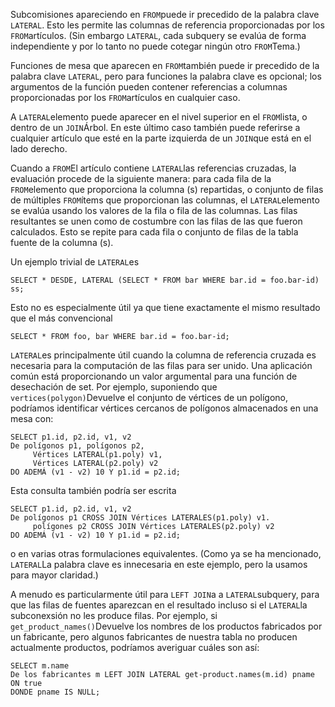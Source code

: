 Subcomisiones apareciendo en  `FROM`puede ir precedido de la palabra clave `LATERAL`. Esto les permite las columnas de referencia proporcionadas por los  `FROM`artículos. (Sin embargo `LATERAL`, cada subquery se evalúa de forma independiente y por lo tanto no puede cotegar ningún otro  `FROM`Tema.)

Funciones de mesa que aparecen en  `FROM`también puede ir precedido de la palabra clave `LATERAL`, pero para funciones la palabra clave es opcional; los argumentos de la  función pueden contener referencias a columnas proporcionadas por los  `FROM`artículos en cualquier caso.

A  `LATERAL`elemento puede aparecer en el nivel superior en el  `FROM`lista, o dentro de un  `JOIN`Árbol. En este último caso también puede referirse a cualquier artículo que esté en la parte izquierda de un  `JOIN`que está en el lado derecho.

Cuando a  `FROM`El artículo contiene  `LATERAL`las referencias cruzadas, la evaluación procede de la siguiente manera: para cada fila de la  `FROM`elemento que proporciona la columna (s) repartidas, o conjunto de filas de múltiples  `FROM`ítems que proporcionan las columnas, el  `LATERAL`elemento se evalúa usando los valores de la fila o fila de las columnas. Las  filas resultantes se unen como de costumbre con las filas de las que  fueron calculados. Esto se repite para cada fila o conjunto de filas de  la tabla fuente de la columna (s).

Un ejemplo trivial de  `LATERAL`es

```
SELECT * DESDE, LATERAL (SELECT * FROM bar WHERE bar.id = foo.bar-id) ss;
```

Esto no es especialmente útil ya que tiene exactamente el mismo resultado que el más convencional

```
SELECT * FROM foo, bar WHERE bar.id = foo.bar-id;
```

 `LATERAL`es principalmente útil cuando la columna de referencia cruzada es  necesaria para la computación de las filas para ser unido. Una  aplicación común está proporcionando un valor argumental para una  función de desechación de set. Por ejemplo, suponiendo que  `vertices(polygon)`Devuelve el conjunto de vértices de un polígono, podríamos identificar vértices  cercanos de polígonos almacenados en una mesa con:

```
SELECT p1.id, p2.id, v1, v2
De polígonos p1, polígonos p2,
     Vértices LATERAL(p1.poly) v1,
     Vértices LATERAL(p2.poly) v2
DO ADEMÁ (v1 - v2) 10 Y p1.id = p2.id;
```

Esta consulta también podría ser escrita

```
SELECT p1.id, p2.id, v1, v2
De polígonos p1 CROSS JOIN Vértices LATERALES(p1.poly) v1.
     polígones p2 CROSS JOIN Vértices LATERALES(p2.poly) v2
DO ADEMÁ (v1 - v2) 10 Y p1.id = p2.id;
```

o en varias otras formulaciones equivalentes. (Como ya se ha mencionado,  `LATERAL`La palabra clave es innecesaria en este ejemplo, pero la usamos para mayor claridad.)

A menudo es particularmente útil para  `LEFT JOIN`a a  `LATERAL`subquery, para que las filas de fuentes aparezcan en el resultado incluso si el  `LATERAL`la subconexsión no les produce filas. Por ejemplo, si  `get_product_names()`Devuelve los nombres de los productos fabricados por un fabricante, pero algunos fabricantes de nuestra tabla no producen actualmente productos,  podríamos averiguar cuáles son así:

```
SELECT m.name
De los fabricantes m LEFT JOIN LATERAL get-product.names(m.id) pname ON true
DONDE pname IS NULL;
```